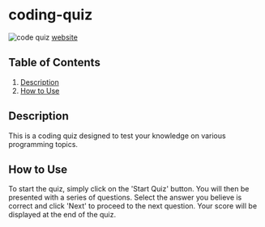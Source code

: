 # coding-quiz
![code quiz](https://github.com/Ragnarok344/coding-quiz/assets/155500056/c9905a03-48f7-4557-a0a8-d2b758a97341)
[website](https://ragnarok344.github.io/coding-quiz/)


## Table of Contents

1. [Description](#description)
2. [How to Use](#how-to-use)

## Description

This is a coding quiz designed to test your knowledge on various programming topics. 

## How to Use

To start the quiz, simply click on the 'Start Quiz' button. You will then be presented with a series of questions. Select the answer you believe is correct and click 'Next' to proceed to the next question. Your score will be displayed at the end of the quiz.


